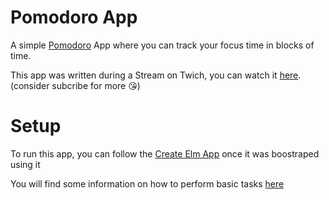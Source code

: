 # Pomodoro App

A simple [Pomodoro](https://en.wikipedia.org/wiki/Pomodoro_Technique) App where you can track your focus time in blocks of time.

This app was written during a Stream on Twich, you can watch it [here](https://www.twitch.tv/videos/633038001).
(consider subcribe for more 😘)

# Setup

To run this app, you can follow the [Create Elm App](https://github.com/halfzebra/create-elm-app) once it was boostraped using it

You will find some information on how to perform basic tasks [here](https://github.com/halfzebra/create-elm-app/blob/master/template/README.md)


